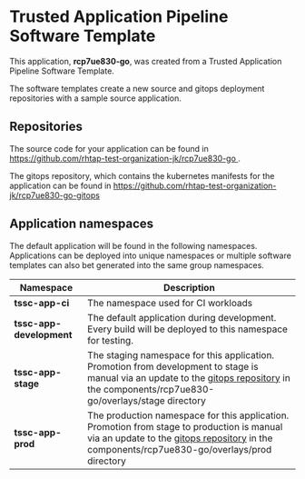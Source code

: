 # Trusted Application Pipeline Software Template

This application, **rcp7ue830-go**, was created from a Trusted Application Pipeline Software Template.

The software templates create a new source and gitops deployment repositories with a sample source application. 

## Repositories

The source code for your application can be found in [https://github.com/rhtap-test-organization-jk/rcp7ue830-go ](https://github.com/rhtap-test-organization-jk/rcp7ue830-go ).
 
The gitops repository, which contains the kubernetes manifests for the application can be found in 
[https://github.com/rhtap-test-organization-jk/rcp7ue830-go-gitops ](https://github.com/rhtap-test-organization-jk/rcp7ue830-go-gitops ) 

## Application namespaces 

The default application will be found in the following namespaces. Applications can be deployed into unique namespaces or multiple software templates can also bet generated into the same group namespaces.  

|  Namespace   |  Description   |  
| -------- | -------- |
| **tssc-app-ci** | The namespace used for CI workloads |
| **tssc-app-development** | The default application during development. Every build will be deployed to this namespace for testing. |
| **tssc-app-stage** | The staging namespace for this application. Promotion from development to stage is manual via an update to the [gitops repository](https://github.com/rhtap-test-organization-jk/rcp7ue830-go-gitops ) in the components/rcp7ue830-go/overlays/stage directory |
| **tssc-app-prod** | The production namespace for this application. Promotion from stage to production is manual via an update to the [gitops repository](https://github.com/rhtap-test-organization-jk/rcp7ue830-go-gitops ) in the components/rcp7ue830-go/overlays/prod directory |